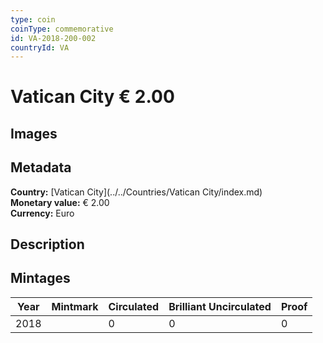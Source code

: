 ```yaml
---
type: coin
coinType: commemorative
id: VA-2018-200-002
countryId: VA
---
```


# Vatican City € 2.00

## Images


## Metadata

**Country:** [Vatican City](../../Countries/Vatican City/index.md)\
**Monetary value:** € 2.00\
**Currency:** Euro

## Description


## Mintages

| Year | Mintmark | Circulated | Brilliant Uncirculated | Proof |
| ---- | -------- | ---------- | ---------------------- | ----- |
| 2018 |  | 0| 0 | 0 |
